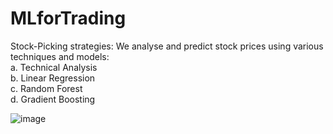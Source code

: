 # MLforTrading
Stock-Picking strategies:
We analyse and predict stock prices using various techniques and models: <br>
    a. Technical Analysis <br>
  b. Linear Regression <br>
    c. Random Forest <br>
  d. Gradient Boosting

![image](https://user-images.githubusercontent.com/37692936/56749767-47d01100-677a-11e9-9245-647863ad3394.png)
